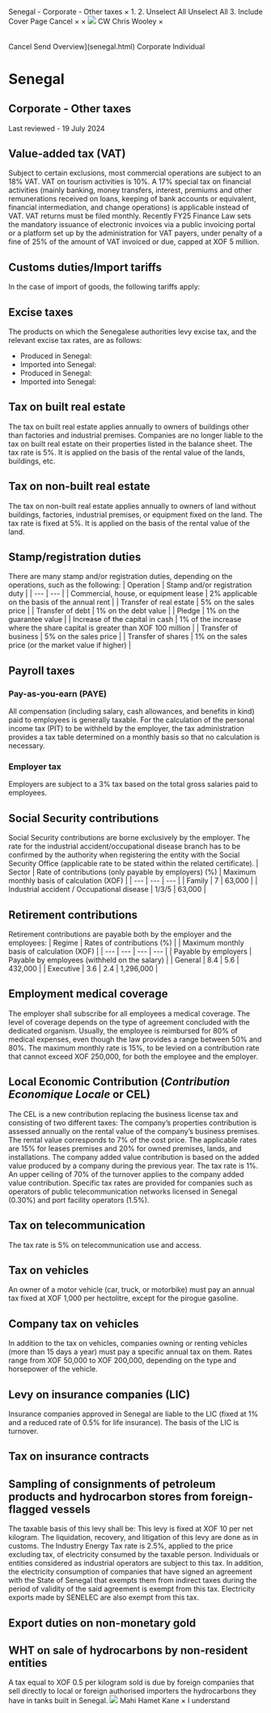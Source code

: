 Senegal - Corporate - Other taxes
×
1.
2.
Unselect All
Unselect All
3.
Include Cover Page
Cancel
×
×
![](-/media/world-wide-tax-summaries/attachments/global---chris-wooley.ashx%3Frev=ac5e5f3223b34096b1afc2a6009c7320&revision=ac5e5f32-23b3-4096-b1af-c2a6009c7320&hash=859B7ADC84DC2CBEC9760E9E6EE7DE6D0A8BFCDF)
CW
Chris Wooley
×
######
Cancel
Send
Overview](senegal.html)
Corporate
Individual
# Senegal
## Corporate - Other taxes
Last reviewed - 19 July 2024
## Value-added tax (VAT)
Subject to certain exclusions, most commercial operations are subject to an 18% VAT.
VAT on tourism activities is 10%.
A 17% special tax on financial activities (mainly banking, money transfers, interest, premiums and other remunerations received on loans, keeping of bank accounts or equivalent, financial intermediation, and change operations) is applicable instead of VAT.
VAT returns must be filed monthly.
Recently FY25 Finance Law sets the mandatory issuance of electronic invoices via a public invoicing portal or a platform set up by the administration for VAT payers, under penalty of a fine of 25% of the amount of VAT invoiced or due, capped at XOF 5 million.
## Customs duties/Import tariffs
In the case of import of goods, the following tariffs apply:
## Excise taxes
The products on which the Senegalese authorities levy excise tax, and the relevant excise tax rates, are as follows:
- Produced in Senegal:
- Imported into Senegal:
- Produced in Senegal:
- Imported into Senegal:
## Tax on built real estate
The tax on built real estate applies annually to owners of buildings other than factories and industrial premises. Companies are no longer liable to the tax on built real estate on their properties listed in the balance sheet.
The tax rate is 5%. It is applied on the basis of the rental value of the lands, buildings, etc.
## Tax on non-built real estate
The tax on non-built real estate applies annually to owners of land without buildings, factories, industrial premises, or equipment fixed on the land. The tax rate is fixed at 5%. It is applied on the basis of the rental value of the land.
## Stamp/registration duties
There are many stamp and/or registration duties, depending on the operations, such as the following:
| Operation | Stamp and/or registration duty |
| --- | --- |
| Commercial, house, or equipment lease | 2% applicable on the basis of the annual rent |
| Transfer of real estate | 5% on the sales price |
| Transfer of debt | 1% on the debt value |
| Pledge | 1% on the guarantee value |
| Increase of the capital in cash | 1% of the increase where the share capital is greater than XOF 100 million |
| Transfer of business | 5% on the sales price |
| Transfer of shares | 1% on the sales price (or the market value if higher) |
## Payroll taxes
### Pay-as-you-earn (PAYE)
All compensation (including salary, cash allowances, and benefits in kind) paid to employees is generally taxable. For the calculation of the personal income tax (PIT) to be withheld by the employer, the tax administration provides a tax table determined on a monthly basis so that no calculation is necessary.
### Employer tax
Employers are subject to a 3% tax based on the total gross salaries paid to employees.
## Social Security contributions
Social Security contributions are borne exclusively by the employer.
The rate for the industrial accident/occupational disease branch has to be confirmed by the authority when registering the entity with the Social Security Office (applicable rate to be stated within the related certificate).
| Sector | Rate of contributions (only payable by employers) (%) | Maximum monthly basis of calculation (XOF) |
| --- | --- | --- |
| Family | 7 | 63,000 |
| Industrial accident / Occupational disease | 1/3/5 | 63,000 |
## Retirement contributions
Retirement contributions are payable both by the employer and the employees:
| Regime | Rates of contributions (%) | | Maximum monthly basis of calculation (XOF) |
| --- | --- | --- | --- |
| Payable by employers | Payable by employees (withheld on the salary) |
| General | 8.4 | 5.6 | 432,000 |
| Executive | 3.6 | 2.4 | 1,296,000 |
## Employment medical coverage
The employer shall subscribe for all employees a medical coverage. The level of coverage depends on the type of agreement concluded with the dedicated organism. Usually, the employee is reimbursed for 80% of medical expenses, even though the law provides a range between 50% and 80%.
The maximum monthly rate is 15%, to be levied on a contribution rate that cannot exceed XOF 250,000, for both the employee and the employer.
## Local Economic Contribution (*Contribution Economique Locale* or CEL)
The CEL is a new contribution replacing the business license tax and consisting of two different taxes:
The company’s properties contribution is assessed annually on the rental value of the company’s business premises. The rental value corresponds to 7% of the cost price.
The applicable rates are 15% for leases premises and 20% for owned premises, lands, and installations.
The company added value contribution is based on the added value produced by a company during the previous year. The tax rate is 1%. An upper ceiling of 70% of the turnover applies to the company added value contribution.
Specific tax rates are provided for companies such as operators of public telecommunication networks licensed in Senegal (0.30%) and port facility operators (1.5%).
## Tax on telecommunication
The tax rate is 5% on telecommunication use and access.
## Tax on vehicles
An owner of a motor vehicle (car, truck, or motorbike) must pay an annual tax fixed at XOF 1,000 per hectolitre, except for the pirogue gasoline.
## Company tax on vehicles
In addition to the tax on vehicles, companies owning or renting vehicles (more than 15 days a year) must pay a specific annual tax on them. Rates range from XOF 50,000 to XOF 200,000, depending on the type and horsepower of the vehicle.
## Levy on insurance companies (LIC)
Insurance companies approved in Senegal are liable to the LIC (fixed at 1% and a reduced rate of 0.5% for life insurance).
The basis of the LIC is turnover.
## Tax on insurance contracts
## Sampling of consignments of petroleum products and hydrocarbon stores from foreign-flagged vessels
The taxable basis of this levy shall be:
This levy is fixed at XOF 10 per net kilogram. The liquidation, recovery, and litigation of this levy are done as in customs.
The Industry Energy Tax rate is 2.5%, applied to the price excluding tax, of electricity consumed by the taxable person.
Individuals or entities considered as industrial operators are subject to this tax.
In addition, the electricity consumption of companies that have signed an agreement with the State of Senegal that exempts them from indirect taxes during the period of validity of the said agreement is exempt from this tax. Electricity exports made by SENELEC are also exempt from this tax.
## Export duties on non-monetary gold
## WHT on sale of hydrocarbons by non-resident entities
A tax equal to XOF 0.5 per kilogram sold is due by foreign companies that sell directly to local or foreign authorised importers the hydrocarbons they have in tanks built in Senegal.
![](-/media/world-wide-tax-summaries/attachments/senegal---mahi_kane.ashx%3Frev=a0db965bc6e3441ba33b0e12d600293c&revision=a0db965b-c6e3-441b-a33b-0e12d600293c&hash=AA3492CE209DF00F93CB7FDE597882B182931B13)
Mahi Hamet Kane
×
I understand